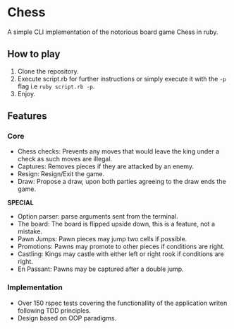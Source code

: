 # Chess

A simple CLI implementation of the notorious board game Chess in ruby.

 ## How to play
 1. Clone the repository.
 2. Execute script.rb for further instructions or simply execute it with the `-p` flag i.e `ruby script.rb -p`.
 3. Enjoy.

## Features
### Core
 - Chess checks: Prevents any moves that would leave the king under a check as such moves are illegal.
 - Captures: Removes pieces if they are attacked by an enemy.
 - Resign: Resign/Exit the game.
 - Draw: Propose a draw, upon both parties agreeing to the draw ends the game.
 
 **SPECIAL**
 - Option parser: parse arguments sent from the terminal.
 - The board: The board is flipped upside down, this is a feature, not a mistake.
 - Pawn Jumps: Pawn pieces may jump two cells if possible.
 - Promotions: Pawns may promote to other pieces if conditions are right.
 - Castling: Kings may castle with either left or right rook if conditions are right.
 - En Passant: Pawns may be captured after a double jump.

 ### Implementation
 - Over 150 rspec tests covering the functionallity of the application writen following TDD principles.
 - Design based on OOP paradigms.
